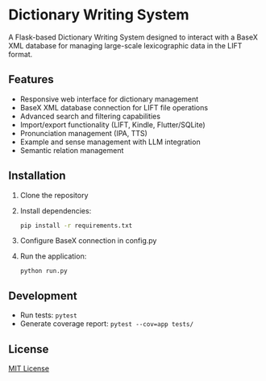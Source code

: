 # Dictionary Writing System

A Flask-based Dictionary Writing System designed to interact with a BaseX XML database for managing large-scale lexicographic data in the LIFT format.

## Features

- Responsive web interface for dictionary management
- BaseX XML database connection for LIFT file operations
- Advanced search and filtering capabilities
- Import/export functionality (LIFT, Kindle, Flutter/SQLite)
- Pronunciation management (IPA, TTS)
- Example and sense management with LLM integration
- Semantic relation management

## Installation

1. Clone the repository
2. Install dependencies:

   ```bash
   pip install -r requirements.txt
   ```
3. Configure BaseX connection in config.py
4. Run the application:
   ```
   python run.py
   ```

## Development

- Run tests: `pytest`
- Generate coverage report: `pytest --cov=app tests/`

## License

[MIT License](LICENSE)
